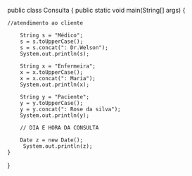 public class Consulta {
	public static void main(String[] args) {

	//atendimento ao cliente
		
		String s = "Médico";
		s = s.toUpperCase();
		s = s.concat(": Dr.Welson");
		System.out.println(s);
		
		String x = "Enfermeira";
		x = x.toUpperCase();
		x = x.concat(": Maria");
		System.out.println(x);
		
		String y = "Paciente";
		y = y.toUpperCase();
		y = y.concat(": Rose da silva");
	    System.out.println(y);
	    
	    // DIA E HORA DA CONSULTA
	    
	    Date z = new Date();
		 System.out.println(z);
	}

}
